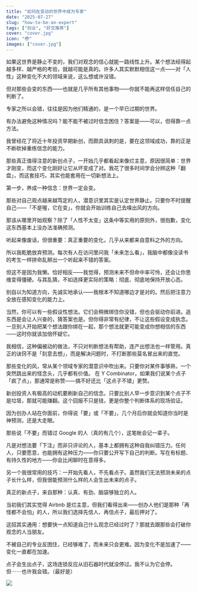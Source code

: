 ```yaml
---
title: "如何在变动的世界中成为专家"
date: "2025-07-27"
slug: "how-to-be-an-expert"
tags: ["创业", "好文推荐"]
cover: "cover.jpg"
icon: "😎"
images: ["cover.jpg"]
---
```

如果这世界是静止不变的，我们对观念的信心就能一路线性上升。某个想法经得起越多样、越严格的考验，就越可能是真的。许多人其实默默相信这一点——对「人性」这种变化不大的领域来说，这么想或许没错。



但对那些会变的东西——也就是几乎所有其他事物——你就不能再这样信任自己的判断了。



专家之所以会错，往往是因为他们精通的，是一个早已过期的世界。



有办法避免这种情况吗？能不能不被过时信念困住？答案是——可以，但得靠一点方法。



我曾经花了将近十年投资早期新创，而颇具讽刺的是，要在这领域成功，靠的正是不断砍掉重练信念的能力。



那些真正值得注意的新创点子，一开始几乎都看起来像烂主意，原因很简单：世界才刚变，而这个变化刚好让它从坏变成了对。我花了很多时间学会分辨这种「翻盘」，而这套技巧，其实也能套用在一切新想法上。



第一步，养成一种信念：世界一定会变。



那些对自己观点越来越笃定的人，潜意识里其实是认定世界静止。只要你不时提醒自己——「不是喔，它在变」，你就会开始训练自己去嗅出风的方向。



那该从哪里开始观察？除了「人性不太变」这条中等实用的原则外，很抱歉，变化这东西基本上没办法准确预测。



听起来像废话，但很重要：真正重要的变化，几乎从来都来自意料之外的方向。



所以我乾脆放弃预测。每次有人在访问里问我「未来怎么看」，我脑中都像没读书的考生一样拼命乱掰出一个听起来不错的答案。



但这不是因为我懒。恰好相反——我觉得，预测未来不但命中率可怜，还会让你思维变得僵硬。与其乱猜，不如选择更实际的策略：彻底、彻底地保持开放心态。



别自以为知道方向，先诚实地承认——我根本不知道哪边才是对的。然后把注意力全放在感知变化的能力上。



当然，你可以有一些假设性想法。它们会稍微绑住你没错，但也会驱动你前进。追东西是会让人兴奋的，猜答案也是。但你得非常有纪律，不让这些假设变成执念。
一旦别人开始把某个想法跟你绑在一起，那个想法就更可能变成你想相信的东西——这时你就该加倍怀疑它。



我相信，这种偏被动的做法，不只对判断想法有帮助，连产出想法也一样管用。真正的诀窍不是「刻意去想」，而是解决问题时，不打断那些莫名冒出来的直觉。



那些变化的风，常从某个领域专家的潜意识中吹出来。只要你对某件事够熟，一个突然跳出来的怪念头，几乎都有价值。
在 Y Combinator，如果我们说某个点子「疯了点」，那通常是称赞——搞不好还比「这点子不错」更赞。



新创投资人有极高的动机要刷新自己的信念。只要比别人早一步意识到某个点子不是垃圾，那就可能赚翻。这个回报不只是钱，更是你整个判断体系的现场验证。



因为创办人站在你面前，你得说「要」或「不要」，几个月后你就会知道你当时是神预测，还是大走眼。



那些说「不要」而错过 Google 的人（真的有几个），这笔帐会记一辈子。



凡是对想法要「下注」而非只评论的人，基本上都拥有这种自我纠错压力。任何人，只要愿意，也能拥有这种压力——你只要公开写下自己的判断。写在有标题、有持久性的地方——你会比闲聊时在意得多。



另一个我很常用的技巧：一开始先看人，不先看点子。虽然我们无法预测未来的点子长什么样，但我很能预测什么样的人会生出未来的点子。



真正的新点子，来自那种：认真、有劲、脑袋够独立的人。



当初我们其实觉得 Airbnb 是烂主意，但我们看得出来——创办人他们是那种「再怪都不会怕」的人，所以我们选择先信人、再信点子，最后押对了。



这招其实通用：想要快一点知道自己什么观念已经过时了？那就去跟那些会打破你观念的人当朋友。



不被自己的专业反困住，已经够难了，而未来只会更难。因为变化不是加速了——变化一直都在加速。



点子会生出点子，这场连锁反应从旧石器时代就没停过。我不认为它会停。
但⋯⋯也许我会错。（最好是）




![](https://prod-files-secure.s3.us-west-2.amazonaws.com/112d0858-5090-4d34-a606-b75eb8d65fd2/46476355-9cf3-4e99-9b7a-3531bc426380/1000202064.png?X-Amz-Algorithm=AWS4-HMAC-SHA256&X-Amz-Content-Sha256=UNSIGNED-PAYLOAD&X-Amz-Credential=ASIAZI2LB466YUKGYDZT%2F20250729%2Fus-west-2%2Fs3%2Faws4_request&X-Amz-Date=20250729T192441Z&X-Amz-Expires=3600&X-Amz-Security-Token=IQoJb3JpZ2luX2VjEIP%2F%2F%2F%2F%2F%2F%2F%2F%2F%2FwEaCXVzLXdlc3QtMiJGMEQCIBEvaODExmnamyS52z5r8UC39huqTcn0rfqt8pljHicMAiBH8XdDJHXR7%2FFO%2B3vHeU5Em0fTT0PtkTGrx2ZNqdXdeiqIBAis%2F%2F%2F%2F%2F%2F%2F%2F%2F%2F8BEAAaDDYzNzQyMzE4MzgwNSIMtKHLdOWdzkNZgOdnKtwDGb8Cue2UYQ7W4OHkzk3Ad86pqxHMymYssX5yz95K%2F0cIOUTMJCfBTcN0qLbAO%2BkxqD9OfTwZQgvmbYS7ZoIefnEsx1KxvKoBFsEUAUjCL3oAKxXC5vzNYuP9sgx408x%2F2RDOdGnL%2F%2FpdCGME9SRD3vHjXRtlVMK2iHSXh6cjA75X7viFsL0TXIqHN2UGOCffTV46QVw%2FK9bFmrCGcKHoHVUMl%2FUcXtBUwrm64AneBSUeIkc4hi5CVK8Gum%2FmrL0XHcbU2YnLTnruMVaJE%2B%2FBn3MqT85AYfB8LVmACyV%2Frye248Ncvech9LTneTUUnAJk2rOTf3cOIjqw7A2ofWUppTIfBpf8Pcbb1lI6hgT5oHCu9x%2BPYZhW1n13ywammqK02LwbycTBeeS71xznaMm2fdpfMWwwcXkemxcdVgP1r9IvyNeiC7thYeuDunUFltCpUp6SBVPhJvGAegwiJ75PD5bYA8st7ms%2F2XUVFKQmlTChulFafy%2BUGveFUH4Vo%2F5I3m4qg3c4y9gwSJDlX20UAWEYA%2BpDiiJxSbvPvRsmBpylBm1TD37awC83K%2BpDbVa02VrJp%2F1MJnSjg9rHkv4GVFdxwcuPcfUuolWJlRUUBgJxmvHY7EvjrEW5irQw4LukxAY6pgGduJ3u%2FK08XT6kHUxPDNui%2BTpxlVsaF3clwedgbbxmJToVn%2FkMv3wDIm70btTcB9QPBb4ndAB33z5re%2FkKeMykLKY%2BB4xrGhoT7jjuXCjN%2Bubl6NgPUgBn%2FkLJzo3Dl6GtCVqKZ8ZTp2CjrE%2Ft5Vz79Y7yIiqRTC6Amxg5TAC%2F%2FBKk9oK%2FdT71T9DhunVnM3UeIf%2FNlmlW%2BPje%2F%2BDImizx6D8Zux%2BG&X-Amz-Signature=ee6557b5bf2d0730dc35b091389616248fe1cb8c80694ec9e311dede47364225&X-Amz-SignedHeaders=host&x-amz-checksum-mode=ENABLED&x-id=GetObject)

